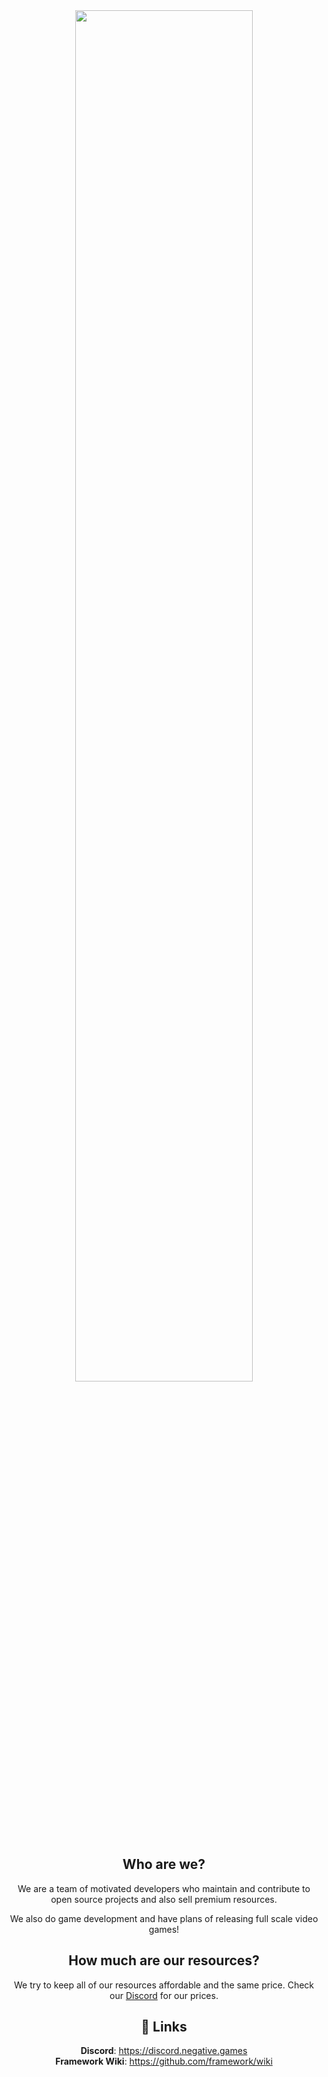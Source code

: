 <div class="content" align=center>
<img src="https://cdn.joehosten.me/negative-games/assets/black-logo.jpg" style="width: 75%">


 ## Who are we?  
We are a team of motivated developers who maintain and contribute to open source projects and also sell premium resources.

We also do game development and have plans of releasing full scale video games!

## How much are our resources?
We try to keep all of our resources affordable and the same price. 
Check our [Discord](https://discord.negative.games) for our prices.

## 🔗 Links 
**Discord**: https://discord.negative.games  
**Framework Wiki**: https://github.com/framework/wiki
</div>
